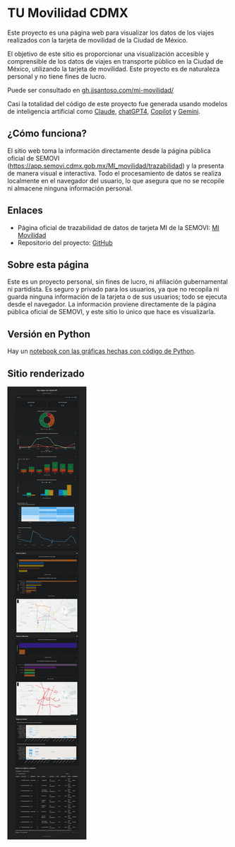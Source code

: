 # TU Movilidad CDMX

Este proyecto es una página web para visualizar los datos de los viajes realizados con la tarjeta de movilidad de la Ciudad de México.

El objetivo de este sitio es proporcionar una visualización accesible y comprensible de los datos de viajes en transporte público en la Ciudad de México, utilizando la tarjeta de movilidad. Este proyecto es de naturaleza personal y no tiene fines de lucro.

Puede ser consultado en [gh.jjsantoso.com/mi-movilidad/](https://gh.jjsantoso.com/mi-movilidad/)

Casi la totalidad del código de este proyecto fue generada usando modelos de inteligencia artificial como [Claude](https://claude.ai/chat), [chatGPT4](https://chat.openai.com/), [Copilot](https://github.com/features/copilot) y [Gemini](https://gemini.google.com/).

## ¿Cómo funciona?

El sitio web toma la información directamente desde la página pública oficial de SEMOVI (https://app.semovi.cdmx.gob.mx/MI_movilidad/trazabilidad) y la presenta de manera visual e interactiva. Todo el procesamiento de datos se realiza localmente en el navegador del usuario, lo que asegura que no se recopile ni almacene ninguna información personal.

## Enlaces

- Página oficial de trazabilidad de datos de tarjeta MI de la SEMOVI: [MI Movilidad](https://app.semovi.cdmx.gob.mx/MI_movilidad/trazabilidad)
- Repositorio del proyecto: [GitHub](https://github.com/jjsantos01/mi-movilidad/tree/master)

## Sobre esta página

Este es un proyecto personal, sin fines de lucro, ni afiliación gubernamental ni partidista. Es seguro y privado para los usuarios, ya que no recopila ni guarda ninguna información de la tarjeta o de sus usuarios; todo se ejecuta desde el navegador. La información proviene directamente de la página pública oficial de SEMOVI, y este sitio lo único que hace es visualizarla.

## Versión en Python
Hay un [notebook con las gráficas hechas con código de Python](/mi-movilidad.ipynb).

## Sitio renderizado
![](/images/tus-viajes-mi.png)
